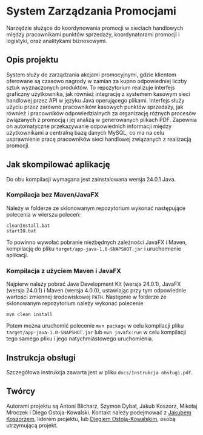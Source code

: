# System Zarządzania Promocjami

Narzędzie służące do koordynowania promocji w sieciach handlowych między pracownikami punktów sprzedaży, koordynatorami promocji i logistyki, oraz analitykami biznesowymi.

## Opis projektu

System służy do zarządzania akcjami promocyjnymi, gdzie klientom oferowane są czasowo nagrody w zamian za kupno odpowiedniej liczby sztuk wyznaczonych produktów.
To repozytorium realizuje interfejs graficzny użytkownika, jak również integrację z systemem kasowym sieci handlowej przez API w języku Java operującego plikami.
Interfejs służy użyciu przez zarówno pracowników kasowych punktów sprzedaży, jak również i pracowników odpowiedzialnych za organizację różnych procesów związanych z promocją i jej analizą w generowanych plikach PDF.
Zapewnia on automatyczne przekazywanie odpowiednich informacji między użytkownikami a centralną bazą danych MySQL, co ma na celu usprawnienie pracę pracowników sieci handlowej związanych z realizacją promocji.

## Jak skompilować aplikację

Do obu kompilacji wymagana jest zainstalowana wersja 24.0.1 Java.

### Kompilacja bez Maven/JavaFX

Należy w folderze ze sklonowanym repozytorium wykonać następujące polecenia w wierszu poleceń:
```
cleanInstall.bat
startIO.bat
```
To powinno wywołać pobranie niezbędnych zależności JavaFX i Maven, kompilację do pliku `target/app-java-1.0-SNAPSHOT.jar` i uruchomienie aplikacji.

### Kompilacja z użyciem Maven i JavaFX

Najpierw należy pobrać Java Development Kit (wersja 24.0.1), JavaFX (wersja 24.0.1) i Maven (wersja 4.0.0), ustawiając przy tym odpowiednie wartości zmiennej środowiskowej `PATH`.
Następnie w folderze ze sklonowanym repozytorium należy wykonać polecenie
```
mvn clean install
```
Potem można uruchomić polecenie `mvn package` w celu kompilacji pliku `target/app-java-1.0-SNAPSHOT.jar` lub `mvn javafx:run` w celu kompilacji tego samego pliku i jego natychmiastowego uruchomienia.

## Instrukcja obsługi

Szczegółowa instrukcja zawarta jest w pliku `docs/Instrukcja obsługi.pdf`.

## Twórcy

Autorami projektu są Antoni Blicharz, Szymon Dybał, Jakub Koszorz, Mikołaj Mroczek i Diego Ostoja-Kowalski.
Kontakt należy podejmować z [Jakubem Koszorzem](https://github.com/JamesDvez), liderem projektu, lub [Diegiem Ostoją-Kowalskim](https://github.com/d13g0h0h0), osobą utrzymującą projekt.
